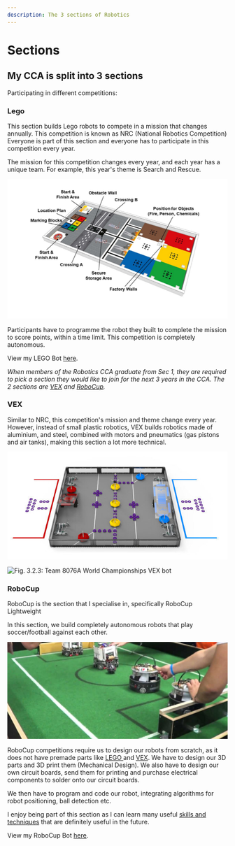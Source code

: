 ```yaml
---
description: The 3 sections of Robotics
---
```


# Sections

## My CCA is split into 3 sections

Participating in different competitions:

### Lego

This section builds Lego robots to compete in a mission that changes annually. This competition is known as NRC (National Robotics Competition) Everyone is part of this section and everyone has to participate in this competition every year.

The mission for this competition changes every year, and each year has a unique team. For example, this year's theme is Search and Rescue.

![Fig. 3.2.1: NRC 2022 robot playfield](<../.gitbook/assets/image (4).png>)

Participants have to programme the robot they built to complete the mission to score points, within a time limit. This competition is completely autonomous.

View my LEGO Bot [here](my-robots.md#nrc-lego-bot).

_When members of the Robotics CCA graduate from Sec 1, they are required to pick a section they would like to join for the next 3 years in the CCA. The 2 sections are_ [_VEX_](sections.md#undefined) _and_ [_RoboCup_](sections.md#robocup)_._

### VEX

Similar to NRC, this competition's mission and theme change every year. However, instead of small plastic robotics, VEX builds robotics made of aluminium, and steel, combined with motors and pneumatics (gas pistons and air tanks), making this section a lot more technical.

![Fig 3.2.2: VEX 2021 - 2022 robot playfield (Size of 4m x 4m)](<../.gitbook/assets/image (2) (1).png>)

![Fig. 3.2.3: Team 8076A World Championships VEX bot](../.gitbook/assets/20220523\_164322.jpg)

### RoboCup

RoboCup is the section that I specialise in, specifically RoboCup Lightweight

In this section, we build completely autonomous robots that play soccer/football against each other.

![Fig. 3.2.4: RoboCup](../.gitbook/assets/image.png)

RoboCup competitions require us to design our robots from scratch, as it does not have premade parts like [LEGO ](sections.md#lego)and [VEX](sections.md#vex). We have to design our 3D parts and 3D print them (Mechanical Design). We also have to design our own circuit boards, send them for printing and purchase electrical components to solder onto our circuit boards.

We then have to program and code our robot, integrating algorithms for robot positioning, ball detection etc.

I enjoy being part of this section as I can learn many useful [skills and techniques](skills-i-picked-up.md) that are definitely useful in the future.

View my RoboCup Bot [here](my-robots.md#robocup-bot).
